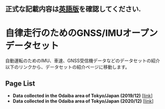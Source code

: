 ## 正式な記載内容は[英語版](https://github.com/MeijoMeguroLab/open_data)を確認してください.
# 自律走行のためのGNSS/IMUオープンデータセット
 自動運転のためのIMU、車速、GNSS受信機データなどのデータセットの紹介<br>
 以下のリンクから、データセットの紹介ページに移動します。

## Page List

- <b>Data collected in the Odaiba area of Tokyo/Japan (2019/12)</b> [[link](https://github.com/MeijoMeguroLab/open_data/tree/translation/jp/docs/2019_dataset.md)]
- <b>Data collected in the Odaiba area of Tokyo/Japan (2020/12)</b> [[link](https://github.com/MeijoMeguroLab/open_data/tree/translation/jp/docs/2020_dataset.md)]
